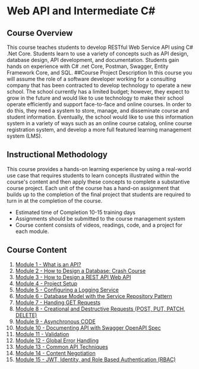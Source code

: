 # Web API and Intermediate C#
## Course Overview
This course teaches students to develop RESTful Web Service API using C# .Net Core.  Students learn to use a variety of concepts such as API design, database design, API development, and documentation.  Students gain hands on experience with C# .net Core, Postman, Swagger, Entity Framework Core, and SQL.
##Course Project Description
In this course you will assume the role of a software developer working for a consulting company that has been contracted to develop technology to operate a new school.  The school currently has a limited budget; however, they expect to grow in the future and would like to use technology to make their school operate efficiently and support face-to-face and online courses.  In order to do this, they need a system to store, manage, and disseminate course and student information.   Eventually, the school would like to use this information system in a variety of ways such as an online course catalog, online course registration system, and develop a more full featured learning management system (LMS).
## Instructional Methodology
This course provides a hands-on learning experience by using a real-world use case that requires students to learn concepts illustrated within the course's content and then apply these concepts to complete a substantive course project.  Each unit of the course has a hand-on assignment that builds up to the completion of the final project that students are required to turn in at the completion of the course.
- Estimated time of Completion 10-15 training days
- Assignments should be submitted to the course management system
- Course content consists of videos, readings, code, and a project for each module.
## Course Content
1. [Module 1 - What is an API?](module_1/README.MD)
2. [Module 2 - How to Design a Database: Crash Course](module_2/README.MD)
3. [Module 3 - How to Design a REST API Web API](module_3/README.MD)
4. [Module 4 - Project Setup](module_4/README.MD)
5. [Module 5 - Configuring a Logging Service](module_5/README.MD)
6. [Module 6 - Database Model with the Service Repository Pattern](module_6/README.MD)
7. [Module 7 - Handing GET Requests](module_7/README.MD)
8. [Module 8 - Creational and Destructive Requests (POST, PUT, PATCH, DELETE)](module_8/README.MD)
9. [Module 9 - Asynchronous CODE](module_8/README.MD)
10. [Module 10 - Documenting API with Swagger OpenAPI Spec](module_9/README.MD)
11. [Module 11 - Validation](module_10/README.MD)
12. [Module 12 - Global Error Handling](module_11/README.MD)
13. [Module 13 - Common API Techniques](module_12/README.MD)
14. [Module 14 - Content Negotiation](module_13/README.MD)
15. [Module 15 - JWT, Identity, and Role Based Authentication (RBAC)](module_14/README.MD)
